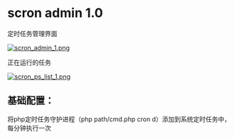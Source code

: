<h1>scron admin 1.0</h1>


<p>
    定时任务管理界面
</p>
<p>
    <a href="javascript:;"><img title="定时任务管理界面" src="https://raw.githubusercontent.com/wedv/php-tool/master/scron_admin/res/scron_admin_1.png" alt="scron_admin_1.png" style="max-width:100%" /></a>
</p>

<p>
    正在运行的任务
</p>
<p>
    <a href="javascript:;"><img title="正在运行的任务" src="https://raw.githubusercontent.com/wedv/php-tool/master/scron_admin/res/scron_ps_list_1.png" alt="scron_ps_list_1.png" style="max-width:100%" /></a>
</p>

<h2>
    基础配置：
</h2>
<p>
    将php定时任务守护进程（php path/cmd.php cron d）添加到系统定时任务中，每分钟执行一次
</p>
